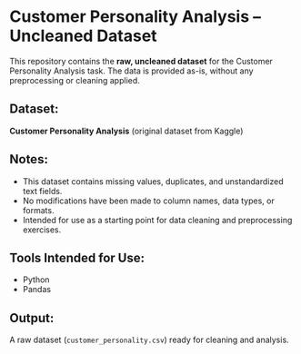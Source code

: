 # Customer Personality Analysis – Uncleaned Dataset

This repository contains the **raw, uncleaned dataset** for the Customer Personality Analysis task. The data is provided as-is, without any preprocessing or cleaning applied.

## Dataset:
**Customer Personality Analysis** (original dataset from Kaggle)

## Notes:
- This dataset contains missing values, duplicates, and unstandardized text fields.
- No modifications have been made to column names, data types, or formats.
- Intended for use as a starting point for data cleaning and preprocessing exercises.

## Tools Intended for Use:
- Python
- Pandas

## Output:
A raw dataset (`customer_personality.csv`) ready for cleaning and analysis.
